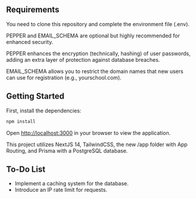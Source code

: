 ## Requirements

You need to clone this repository and complete the environment file (.env).

PEPPER and EMAIL_SCHEMA are optional but highly recommended for enhanced security.

PEPPER enhances the encryption (technically, hashing) of user passwords, adding an extra layer of protection against database breaches.

EMAIL_SCHEMA allows you to restrict the domain names that new users can use for registration (e.g., yourschool.com).

## Getting Started

First, install the dependencies:

```bash
npm install
```

Open [http://localhost:3000](http://localhost:3000) in your browser to view the application.

This project utilizes NextJS 14, TailwindCSS, the new /app folder with App Routing, and Prisma with a PostgreSQL database.

## To-Do List

- Implement a caching system for the database.
- Introduce an IP rate limit for requests.